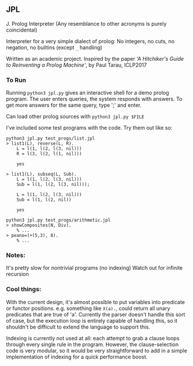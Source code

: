 ## JPL

J. Prolog Interpreter
(Any resemblance to other acronyms is purely coincidental)

Interpreter for a very simple dialect of prolog:
No integers, no cuts, no negation, no builtins (except `_` handling)

Written as an academic project. Inspired by the paper _'A Hitchiker's Guide to Reinventing a Prolog Machine'_, by Paul Tarau, ICLP2017


### To Run

Running `python3 jpl.py` gives an interactive shell for a demo prolog program. The user enters queries, the system responds with answers. To get more answers for the same query, type ';' and enter.

Can load other prolog sources with `python3 jpl.py $FILE`

I've included some test programs with the code. Try them out like so:

```
python3 jpl.py test_progs/list.jpl
> list1(L), reverse(L, R).
    L = l(1, l(2, l(3, nil)))
    R = l(3, l(2, l(1, nil)))

    yes

> list1(L), subseq(L, Sub).
    L = l(1, l(2, l(3, nil)))
    Sub = l(1, l(2, l(3, nil)));

    L = l(1, l(2, l(3, nil)))
    Sub = l(1, l(2, nil))

    yes

python3 jpl.py test_progs/arithmetic.jpl
> showComposites(N, Div).
    % ...
> peano=(+(5,3), 8).
    % ...
```


### Notes:

It's pretty slow for nontrivial programs (no indexing)
Watch out for infinite recursion


### Cool things:

With the current design, it's almost possible to put variables into predicate or functor positions. e.g. something like `X(a).`, could return all unary predicates that are true of 'a'. Currently the parser doesn't handle this sort of case, but the execution loop is entirely capable of handling this, so it shouldn't be difficult to extend the language to support this.

Indexing is currently not used at all: each attempt to grab a clause loops through every single rule in the program. However, the clause-selection code is very modular, so it would be very straightforward to add in a simple implementation of indexing for a quick performance boost.
